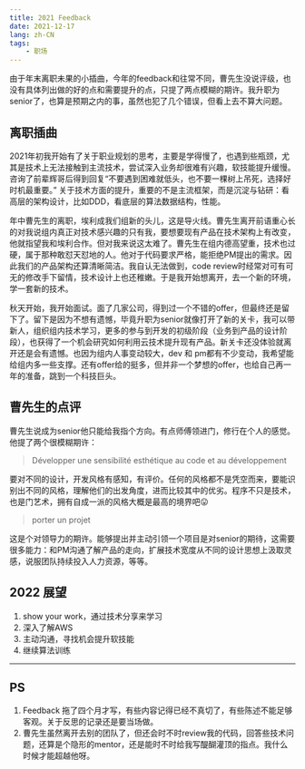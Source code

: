 ```yaml
---
title: 2021 Feedback
date: 2021-12-17
lang: zh-CN
tags: 
	- 职场
---
```


由于年末离职未果的小插曲，今年的feedback和往常不同，曹先生没说评级，也没有具体列出做的好的点和需要提升的点，只提了两点模糊的期许。我升职为senior了，也算是预期之内的事，虽然也犯了几个错误，但看上去不算大问题。

## 离职插曲

2021年初我开始有了关于职业规划的思考，主要是学得慢了，也遇到些瓶颈，尤其是技术上无法接触到主流技术，尝试深入业务却很难有兴趣，软技能提升缓慢。咨询了前辈辉哥后得到回复“不要遇到困难就低头，也不要一棵树上吊死，选择好时机最重要。” 关于技术方面的提升，重要的不是主流框架，而是沉淀与钻研：看高层的架构设计，比如DDD，看底层的算法数据结构，性能。

年中曹先生的离职，埃利成我们组新的头儿，这是导火线。曹先生离开前语重心长的对我说组内真正对技术感兴趣的只有我，要想要现有产品在技术架构上有改变，他就指望我和埃利合作。但对我来说这太难了。曹先生在组内德高望重，技术也过硬，属于那种敢怼天怼地的人。他对于代码要求严格，能拒绝PM提出的需求。因此我们的产品架构还算清晰简洁。我自认无法做到，code review时经常对可有可无的修改手下留情，技术设计上也还稚嫩。于是我开始想离开，去一个新的环境，学一套新的技术。

秋天开始，我开始面试。面了几家公司，得到过一个不错的offer，但最终还是留下了。留下是因为不想有遗憾，毕竟升职为senior就像打开了新的关卡，我可以带新人，组织组内技术学习，更多的参与到开发的初级阶段（业务到产品的设计阶段），也获得了一个机会研究如何利用云技术提升现有产品。新关卡还没体验就离开还是会有遗憾。也因为组内人事变动较大，dev 和 pm都有不少变动，我希望能给组内多一些支撑。还有offer给的挺多，但并非一个梦想的offer，也给自己再一年的准备，跳到一个科技巨头。

## 曹先生的点评

曹先生说成为senior他只能给我指个方向。有点师傅领进门，修行在个人的感觉。他提了两个很模糊期许：

> Développer une sensibilité esthétique au code et au développement

要对不同的设计，开发风格有感知，有评价。任何的风格都不是凭空而来，要能识别出不同的风格，理解他们的出发角度，进而比较其中的优劣。程序不只是技术，也是门艺术，拥有自成一派的风格大概是最高的境界吧😛

> porter un projet

这是个对领导力的期许。能够提出并主动引领一个项目是对senior的期待，这需要很多能力：和PM沟通了解产品的走向，扩展技术宽度从不同的设计思想上汲取灵感，说服团队持续投入人力资源，等等。

## 2022 展望

1. show your work，通过技术分享来学习
2. 深入了解AWS
3. 主动沟通，寻找机会提升软技能
4. 继续算法训练

------
## PS
1. Feedback 拖了四个月才写，有些内容记得已经不真切了，有些陈述不能足够客观。关于反思的记录还是要当场做。
2. 曹先生虽然离开去别的团队了，但还会时不时review我的代码，回答些技术问题，还算是个隐形的mentor，还是能时不时给我写醍醐灌顶的指点。我什么时候才能超越他呀。